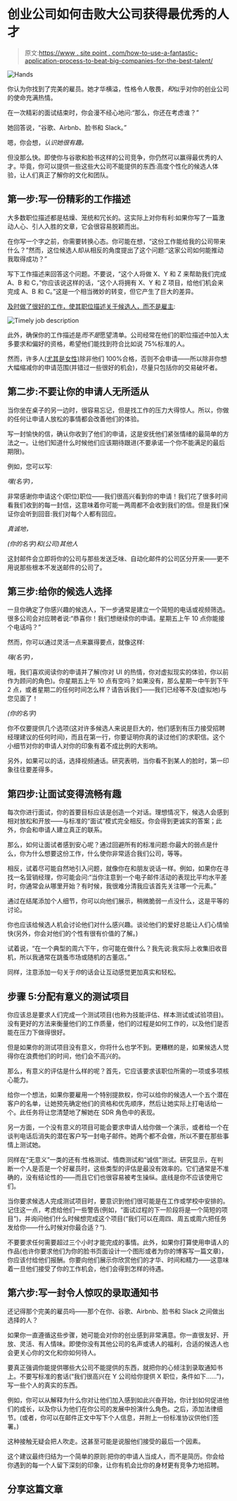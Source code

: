 # 创业公司如何击败大公司获得最优秀的人才

> 原文:[https://www . site point . com/how-to-use-a-fantastic-application-process-to-beat-big-companies-for-the-best-talent/](https://www.sitepoint.com/how-to-use-a-fantastic-application-process-to-beat-big-companies-for-the-best-talent/)

![Hands](../Images/28aaa3792343d2afbd7b0cbc4a9f5cf8.png)

你认为你找到了完美的雇员。她才华横溢，性格令人敬畏，*和*似乎对你的创业公司的使命充满热情。

在一次精彩的面试结束时，你会漫不经心地问:“那么，你还在考虑谁？”

她回答说，“谷歌、Airbnb、脸书和 Slack。”

嗯，你会想，*认识她很有趣。*

但没那么快。即使你与谷歌和脸书这样的公司竞争，你仍然可以赢得最优秀的人才。毕竟，你可以提供一些这些大公司不能提供的东西:高度个性化的候选人体验，让人们真正了解你的文化和团队。

## 第一步:写一份精彩的工作描述

大多数职位描述都是枯燥、笼统和冗长的。这实际上对你有利:如果你写了一篇激动人心、引人入胜的文章，它会很容易脱颖而出。

在你写一个字之前，你需要转换心态。你可能在想，“这份工作能给我的公司带来什么？”然而，这位候选人却从相反的角度提出了这个问题:“这家公司如何能推动我取得成功？”

写下工作描述来回答这个问题。不要说，“这个人将做 X、Y 和 Z 来帮助我们完成 A、B 和 C，”你应该说这样的话，“这个人将拥有 X、Y 和 Z 项目，给他们机会来完成 A、B 和 C。”这是一个相当微妙的转变，但它产生了巨大的差异。

[及时做了很好的工作，使其职位描述关于候选人，而不是雇主](https://www.gettimely.com/careers/content-crafter/):

![Timely job description](../Images/ca9defbb9c0411ed7e6ff75bdcca4559.png)

此外，确保你的工作描述是*而不是*愿望清单。公司经常在他们的职位描述中加入太多要求和偏好的资格，希望他们能找到符合比如说 75%标准的人。

然而，许多人[(尤其是女性)](https://hbr.org/2014/08/why-women-dont-apply-for-jobs-unless-theyre-100-qualified)除非他们 100%合格，否则不会申请——所以除非你想大幅缩减你的申请范围(并错过一些很好的机会)，尽量只包括你的交易破坏者。

## 第二步:不要让你的申请人无所适从

当你坐在桌子的另一边时，很容易忘记，但是找工作的压力大得惊人。所以，你做的任何让申请人放松的事情都会改善他们的体验。

写一封愉快的信，确认你收到了他们的申请，这是安抚他们紧张情绪的最简单的方法之一。让他们知道什么时候他们应该期待跟进(不要承诺一个你不能满足的最后期限)。

例如，您可以写:

*嘿(名字)，*

非常感谢你申请这个(职位)职位——我们很高兴看到你的申请！我们花了很多时间看我们收到的每一封信，这意味着你可能一两周都不会收到我们的信。但是我们保证你会听到回音:我们对每个人都有回应。

*真诚地，*

*(你的名字)和(公司)其他人*

这封邮件会立即将你的公司与那些发送乏味、自动化邮件的公司区分开来——更不用说那些根本不发送邮件的公司了。

## 第三步:给你的候选人选择

一旦你确定了你感兴趣的候选人，下一步通常是建立一个简短的电话或视频筛选。很多公司会对应聘者说:“恭喜你！我们想继续你的申请。星期五上午 10 点你能接个电话吗？”

然而，你可以通过灵活一点来赢得要点，就像这样:

*嗨(名字)，*

哦，我们喜欢阅读你的申请并了解(你对 UI 的热情，你对虚拟现实的体验，你以前作为顾问的角色)。你星期五上午 10 点有空吗？如果没有，那么星期一中午到下午 2 点，或者星期二的任何时间怎么样？请告诉我们——我们已经等不及(虚拟地)与您见面了！

*(你的名字)*

你不仅要提供几个选项(这对许多候选人来说是巨大的，他们感到有压力接受招聘经理建议的任何时间)，而且在第一行，你要证明你真的读过他们的求职信。这个小细节对你的申请人对你的印象有着不成比例的大影响。

另外，如果可以的话，选择视频通话。研究表明，当你看不到某人的脸时，第一印象往往要差得多。

## 第四步:让面试变得流畅有趣

每次你进行面试，你的首要目标应该是创造一个对话。理想情况下，候选人会感到相对放松和开放——与标准的“面试”模式完全相反。你会得到更诚实的答案；此外，你会和申请人建立真正的联系。

那么，如何让面试者感到安心呢？通过回避所有的标准问题:你最大的弱点是什么，你为什么想要这份工作，什么使你非常适合我们公司，等等。

相反，试着尽可能自然地引入问题，就像你在和朋友说话一样。例如，如果你在寻找一名营销经理，你可能会问:“当你注意到一个电子邮件活动的表现比平均水平差时，你通常会从哪里开始？有时候，我很难分清我应该首先关注哪一个元素。”

通过在结尾添加个人细节，你可以向他们展示，稍微脆弱一点没什么，这是平等的讨论。

你也应该给候选人机会讨论他们对什么感兴趣。谈论他们的爱好总能让人们心情愉快(另外，你会对他们的个性有很有价值的了解。)

试着说，“在一个典型的周六下午，你可能在做什么？我先说:我实际上收集旧收音机，所以我通常在跳蚤市场或随机的古董店。”

同样，注意添加一句关于*你*的话会让互动感觉更加真实和轻松。

## 步骤 5:分配有意义的测试项目

你应该总是要求人们完成一个测试项目(也称为技能评估、样本测试或试验项目)。没有更好的方法来衡量他们的工作质量，他们的过程是如何工作的，以及他们是否能在压力下做得很好。

但是如果你的测试项目没有意义，你将什么也学不到。更糟糕的是，如果候选人觉得你在浪费他们的时间，他们会不高兴的。

那么，有意义的评估是什么样的呢？首先，它应该要求该职位所需的一项或多项核心能力。

给你一个想法，如果你要雇用一个特别提款权，你可以给你的候选人一个五个潜在客户的名单，让她预先确定他们的资格和优先顺序，然后让她实际上打电话给一个。此任务将让您清楚地了解她在 SDR 角色中的表现。

另一方面，一个没有意义的项目可能会要求申请人给你做一个演示，或者给一个在谈判电话后消失的潜在客户写一封电子邮件。她两个都不会做，所以不要在那些事情上测试她。

同样在“无意义”一类的还有:性格测试、情商测试和“诚信”测试。研究显示，在判断一个人是否是一个好雇员时，这些类型的评估是最没有效率的。它们通常是不准确的，没有结论性的——而且它们也很容易被考生操纵。底线是你不应该使用它们。

当你要求候选人完成测试项目时，要意识到他们很可能是在工作或学校中安排的。记住这一点，考虑给他们一些警告(例如，“面试过程的下一阶段将是一个简短的项目”)，并询问他们什么时候想完成这个项目(“我们可以在周四、周五或周六把任务发给你——什么时候对你最合适？”).

不要要求任何需要超过三个小时才能完成的事情。此外，如果你打算使用申请人的作品(也许你要求他们为你的脸书页面设计一个图形或者为你的博客写一篇文章)，你应该付给他们报酬。你要向他们展示你欣赏他们的才华、时间和精力——这意味着一旦他们接受了你的工作机会，他们会得到怎样的待遇。

## 第六步:写一封令人惊叹的录取通知书

还记得那个完美的雇员吗——那个在你、谷歌、Airbnb、脸书和 Slack 之间做出选择的人？

如果你一直遵循这些步骤，她可能会对你的创业感到非常满意。你一直很友好、开放、灵活、有人情味。即使你没有其他公司的名声或诱人的福利，合适的候选人也会更关心你的文化和你如何待人。

要真正强调你能提供哪些大公司不能提供的东西，就把你的心倾注到录取通知书上。不要写标准的套话(“我们很高兴在 Y 公司给你提供 X 职位，条件如下……”)，写一些个人的真实的东西。

例如，你可以从解释为什么你对让他们加入感到如此兴奋开始，你计划如何促进他们的成长，以及你认为他们在你公司的发展中扮演什么角色。之后，添加法律细节。(或者，你可以在邮件正文中写下个人信息，并附上一份标准协议供他们签署。)

这种接触无疑会把人吹走。这甚至可能是说服他们接受的最后一个因素。

这个建议最终归结为一个简单的原则:把你的申请人当成人，而不是简历。你会给你遇到的每一个人留下深刻的印象，让你有机会比你的身材更有竞争力地招聘。

## 分享这篇文章